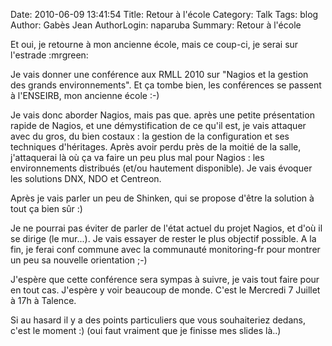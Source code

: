 Date: 2010-06-09 13:41:54
Title: Retour à l'école
Category: Talk
Tags: blog
Author: Gabès Jean
AuthorLogin: naparuba
Summary: Retour à l'école




Et oui, je retourne à mon ancienne école, mais ce coup-ci, je serai sur l'estrade  :mrgreen:

Je vais donner une conférence aux RMLL 2010 sur "Nagios et la gestion des grands environnements". Et ça tombe bien, les conférences se passent à l'ENSEIRB, mon ancienne école  :-)

Je vais donc aborder Nagios, mais pas que. après une petite présentation rapide de Nagios, et une démystification de ce qu'il est, je vais attaquer avec du gros, du bien costaux : la gestion de la configuration et ses techniques d'héritages. Après avoir perdu près de la moitié de la salle, j'attaquerai là où ça va faire un peu plus mal pour Nagios : les environnements distribués (et/ou hautement disponible). Je vais évoquer les solutions DNX, NDO et Centreon.

Après je vais parler un peu de Shinken, qui se propose d'être la solution à tout ça bien sûr :)

Je ne pourrai pas éviter de parler de l'état actuel du projet Nagios, et d'où il se dirige (le mur...). Je vais essayer de rester le plus objectif possible. A la fin, je ferai conf commune avec la communauté monitoring-fr pour montrer un peu sa nouvelle orientation  ;-)

J'espère que cette conférence sera sympas à suivre, je vais tout faire pour en tout cas. J'espère y voir beaucoup de monde. C'est le Mercredi 7 Juillet à 17h à Talence.

Si au hasard il y a des points particuliers que vous souhaiteriez dedans, c'est le moment :) (oui faut vraiment que je finisse mes slides là..)
